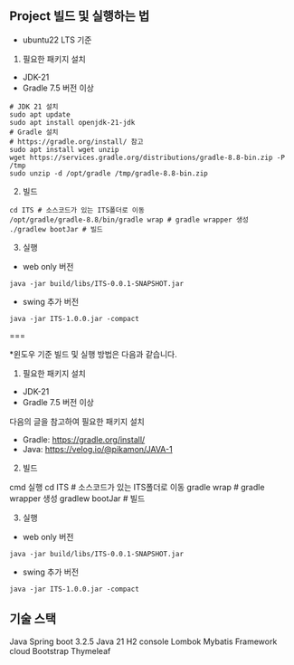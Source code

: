 ## Project 빌드 및 실행하는 법
 * ubuntu22 LTS 기준
1. 필요한 패키지 설치
 - JDK-21
 - Gradle 7.5 버전 이상
```
# JDK 21 설치
sudo apt update 
sudo apt install openjdk-21-jdk
# Gradle 설치
# https://gradle.org/install/ 참고
sudo apt install wget unzip
wget https://services.gradle.org/distributions/gradle-8.8-bin.zip -P /tmp
sudo unzip -d /opt/gradle /tmp/gradle-8.8-bin.zip
```

2. 빌드
```
cd ITS # 소스코드가 있는 ITS폴더로 이동
/opt/gradle/gradle-8.8/bin/gradle wrap # gradle wrapper 생성
./gradlew bootJar # 빌드
```

3. 실행

- web only  버전
```
java -jar build/libs/ITS-0.0.1-SNAPSHOT.jar
```

- swing 추가 버전
```
java -jar ITS-1.0.0.jar -compact
```
===

*윈도우 기준 빌드 및 실행 방법은 다음과 같습니다.

1. 필요한 패키지 설치
 - JDK-21
 - Gradle 7.5 버전 이상

다음의 글을 참고하여 필요한 패키지 설치
 - Gradle: https://gradle.org/install/
 - Java: https://velog.io/@pikamon/JAVA-1

2. 빌드

cmd 실행
cd ITS # 소스코드가 있는 ITS폴더로 이동
gradle wrap # gradle wrapper 생성
gradlew bootJar # 빌드

3. 실행

- web only  버전
```
java -jar build/libs/ITS-0.0.1-SNAPSHOT.jar
```

- swing 추가 버전
```
java -jar ITS-1.0.0.jar -compact
```


## 기술 스택

Java Spring boot 3.2.5
Java 21
H2 console
Lombok
Mybatis Framework
cloud Bootstrap
Thymeleaf
